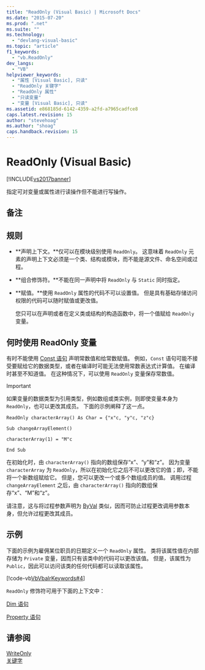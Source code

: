 ```yaml
---
title: "ReadOnly (Visual Basic) | Microsoft Docs"
ms.date: "2015-07-20"
ms.prod: ".net"
ms.suite: ""
ms.technology: 
  - "devlang-visual-basic"
ms.topic: "article"
f1_keywords: 
  - "vb.ReadOnly"
dev_langs: 
  - "VB"
helpviewer_keywords: 
  - "属性 [Visual Basic], 只读"
  - "ReadOnly 关键字"
  - "ReadOnly 属性"
  - "只读变量"
  - "变量 [Visual Basic], 只读"
ms.assetid: e868185d-6142-4359-a2fd-a7965cadfce8
caps.latest.revision: 15
author: "stevehoag"
ms.author: "shoag"
caps.handback.revision: 15
---
```

# ReadOnly (Visual Basic)
[!INCLUDE[vs2017banner](../../../visual-basic/includes/vs2017banner.md)]

指定可对变量或属性进行读操作但不能进行写操作。  
  
## 备注  
  
## 规则  
  
-   **声明上下文。**仅可以在模块级别使用 `ReadOnly`。  这意味着 `ReadOnly` 元素的声明上下文必须是一个类、结构或模块，而不能是源文件、命名空间或过程。  
  
-   **组合修饰符。**不能在同一声明中将 `ReadOnly` 与 `Static` 同时指定。  
  
-   **赋值。**使用 `ReadOnly` 属性的代码不可以设置值。  但是具有基础存储访问权限的代码可以随时赋值或更改值。  
  
     您只可以在声明或者在定义类或结构的构造函数中，将一个值赋给 `ReadOnly` 变量。  
  
## 何时使用 ReadOnly 变量  
 有时不能使用 [Const 语句](../../../visual-basic/language-reference/statements/const-statement.md) 声明常数值和给常数赋值。  例如，`Const` 语句可能不接受要赋给它的数据类型，或者在编译时可能无法使用常数表达式计算值。  在编译时甚至不知道值。  在这种情况下，可以使用 `ReadOnly` 变量保存常数值。  
  
> [!IMPORTANT]
>  如果变量的数据类型为引用类型，例如数组或类实例，则即使变量本身为 `ReadOnly`，也可以更改其成员。  下面的示例阐释了这一点。  
  
 `ReadOnly characterArray() As Char = {"x"c, "y"c, "z"c}`  
  
 `Sub changeArrayElement()`  
  
 `characterArray(1) = "M"c`  
  
 `End Sub`  
  
 在初始化时，由 `characterArray()` 指向的数组保存“x”、“y”和“z”。  因为变量 `characterArray` 为 `ReadOnly`，所以在初始化它之后不可以更改它的值；即，不能将一个新数组赋给它。  但是，您可以更改一个或多个数组成员的值。  调用过程 `changeArrayElement` 之后，由 `characterArray()` 指向的数组保存“x”、“M”和“z”。  
  
 请注意，这与将过程参数声明为 [ByVal](../../../visual-basic/language-reference/modifiers/byval.md) 类似，因而可防止过程更改调用参数本身，但允许过程更改其成员。  
  
## 示例  
 下面的示例为雇佣某位职员的日期定义一个 `ReadOnly` 属性。  类将该属性值在内部存储为 `Private` 变量，因而只有该类中的代码可以更改该值。  但是，该属性为 `Public`，因此可以访问该类的任何代码都可以读取该属性。  
  
 [!code-vb[VbVbalrKeywords#4](../../../visual-basic/language-reference/codesnippet/VisualBasic/readonly_1.vb)]  
  
 `ReadOnly` 修饰符可用于下面的上下文中：  
  
 [Dim 语句](../../../visual-basic/language-reference/statements/dim-statement.md)  
  
 [Property 语句](../../../visual-basic/language-reference/statements/property-statement.md)  
  
## 请参阅  
 [WriteOnly](../../../visual-basic/language-reference/modifiers/writeonly.md)   
 [关键字](../../../visual-basic/language-reference/keywords/index.md)